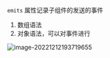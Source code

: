 `emits` 属性记录子组件的发送的事件



1. 数组语法
2. 对象语法，可以对事件进行

![image-20221212193719655](https://finzulpic.oss-cn-hangzhou.aliyuncs.com/image-20221212193719655.png)